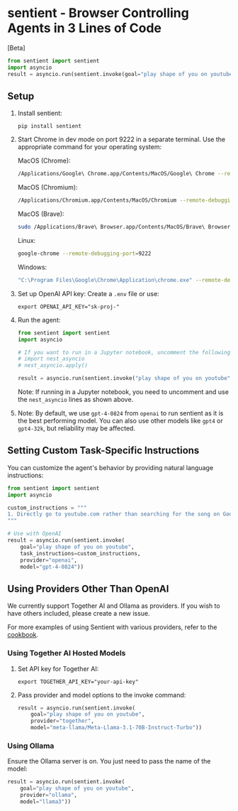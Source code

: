 # sentient - Browser Controlling Agents in 3 Lines of Code

[Beta]

```python
from sentient import sentient
import asyncio
result = asyncio.run(sentient.invoke(goal="play shape of you on youtube"))
```

## Setup

1. Install sentient:
   ```
   pip install sentient
   ```

2. Start Chrome in dev mode on port 9222 in a separate terminal. Use the appropriate command for your operating system:

   MacOS (Chrome):
   ```bash
   /Applications/Google\ Chrome.app/Contents/MacOS/Google\ Chrome --remote-debugging-port=9222 --guest
   ```

   MacOS (Chromium):
   ```bash
   /Applications/Chromium.app/Contents/MacOS/Chromium --remote-debugging-port=9222 --guest
   ```

   MacOS (Brave):
   ```bash
   sudo /Applications/Brave\ Browser.app/Contents/MacOS/Brave\ Browser --remote-debugging-port=9222 --guest
   ```

   Linux:
   ```bash
   google-chrome --remote-debugging-port=9222
   ```

   Windows:
   ```bash
   "C:\Program Files\Google\Chrome\Application\chrome.exe" --remote-debugging-port=9222
   ```

3. Set up OpenAI API key:
   Create a `.env` file or use:
   ```
   export OPENAI_API_KEY="sk-proj-"
   ```

4. Run the agent:
   ```python
   from sentient import sentient
   import asyncio

   # If you want to run in a Jupyter notebook, uncomment the following two lines:
   # import nest_asyncio
   # nest_asyncio.apply()

   result = asyncio.run(sentient.invoke("play shape of you on youtube"))
   ```

   Note: If running in a Jupyter notebook, you need to uncomment and use the `nest_asyncio` lines as shown above.

5. Note: By default, we use `gpt-4-0824` from `openai` to run sentient as it is the best performing model. You can also use other models like `gpt4` or `gpt4-32k`, but reliability may be affected.

## Setting Custom Task-Specific Instructions

You can customize the agent's behavior by providing natural language instructions:

```python
from sentient import sentient
import asyncio

custom_instructions = """
1. Directly go to youtube.com rather than searching for the song on Google!
"""

# Use with OpenAI
result = asyncio.run(sentient.invoke(
    goal="play shape of you on youtube",
    task_instructions=custom_instructions,
    provider="openai",
    model="gpt-4-0824"))
```

## Using Providers Other Than OpenAI

We currently support Together AI and Ollama as providers. If you wish to have others included, please create a new issue.

For more examples of using Sentient with various providers, refer to the [cookbook](cookbook.py).

### Using Together AI Hosted Models

1. Set API key for Together AI:
   ```
   export TOGETHER_API_KEY="your-api-key"
   ```

2. Pass provider and model options to the invoke command:
   ```python
   result = asyncio.run(sentient.invoke(
       goal="play shape of you on youtube",
       provider="together",
       model="meta-llama/Meta-Llama-3.1-70B-Instruct-Turbo"))
   ```

### Using Ollama

Ensure the Ollama server is on. You just need to pass the name of the model:

```python
result = asyncio.run(sentient.invoke(
    goal="play shape of you on youtube",
    provider="ollama",
    model="llama3"))
```
